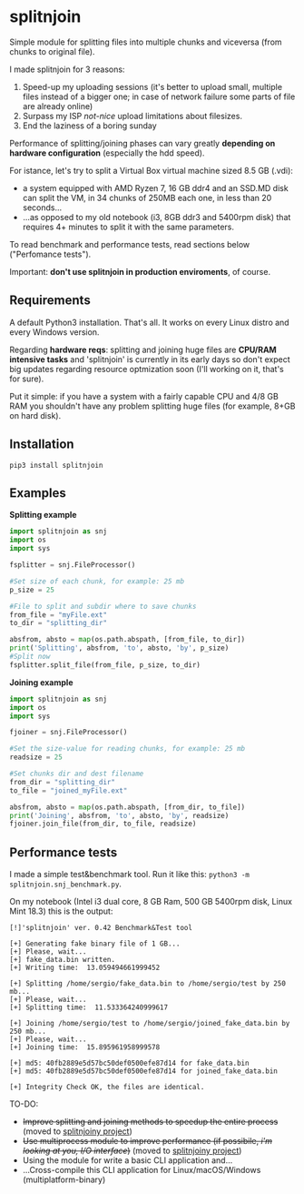 # splitnjoin
Simple module for splitting files into multiple chunks and viceversa (from chunks to original file).

I made splitnjoin for 3 reasons:
1. Speed-up my uploading sessions (it's better to upload small, multiple files instead of a bigger one; in case of network failure some parts of file are already online)
2. Surpass my ISP _not-nice_ upload limitations about filesizes.
3. End the laziness of a boring sunday

Performance of splitting/joining phases can vary greatly **depending on hardware configuration** (especially the hdd speed). 

For istance, let's try to split a Virtual Box virtual machine sized 8.5 GB (.vdi): 
- a system equipped with AMD Ryzen 7, 16 GB ddr4 and an SSD.MD disk can split the VM, in 34 chunks of 250MB each one, in less than 20 seconds... 
- ...as opposed to my old notebook (i3, 8GB ddr3 and 5400rpm disk) that requires 4+ minutes to split it with the same parameters.

To read benchmark and performance tests, read sections below ("Perfomance tests").

Important: **don't use splitnjoin in production enviroments**, of course.

## Requirements

A default Python3 installation. That's all. It works on every Linux distro and every Windows version.

Regarding **hardware reqs**: splitting and joining huge files are **CPU/RAM intensive tasks** and 'splitnjoin' is currently in its early days so don't expect big updates regarding resource optmization soon (I'll working on it, that's for sure).

Put it simple: if you have a system with a fairly capable CPU and 4/8 GB RAM you shouldn't have any problem splitting huge files (for example, 8+GB on hard disk).

## Installation

`pip3 install splitnjoin`

## Examples
**Splitting example**

```Python
import splitnjoin as snj
import os
import sys

fsplitter = snj.FileProcessor()

#Set size of each chunk, for example: 25 mb
p_size = 25

#File to split and subdir where to save chunks
from_file = "myFile.ext"
to_dir = "splitting_dir"

absfrom, absto = map(os.path.abspath, [from_file, to_dir])
print('Splitting', absfrom, 'to', absto, 'by', p_size)
#Split now
fsplitter.split_file(from_file, p_size, to_dir)
```
**Joining example**

```Python
import splitnjoin as snj
import os
import sys

fjoiner = snj.FileProcessor()

#Set the size-value for reading chunks, for example: 25 mb
readsize = 25

#Set chunks dir and dest filename
from_dir = "splitting_dir"
to_file = "joined_myFile.ext"

absfrom, absto = map(os.path.abspath, [from_dir, to_file])
print('Joining', absfrom, 'to', absto, 'by', readsize)
fjoiner.join_file(from_dir, to_file, readsize)
```

## Performance tests

I made a simple test&benchmark tool. Run it like this: `python3 -m splitnjoin.snj_benchmark.py`. 

On my notebook (Intel i3 dual core, 8 GB Ram, 500 GB 5400rpm disk, Linux Mint 18.3) this is the output:
 
```
[!]'splitnjoin' ver. 0.42 Benchmark&Test tool

[+] Generating fake binary file of 1 GB...
[+] Please, wait...
[+] fake_data.bin written.
[+] Writing time:  13.059494661999452

[+] Splitting /home/sergio/fake_data.bin to /home/sergio/test by 250 mb...
[+] Please, wait...
[+] Splitting time:  11.533364240999617

[+] Joining /home/sergio/test to /home/sergio/joined_fake_data.bin by 250 mb...
[+] Please, wait...
[+] Joining time:  15.895961958999578

[+] md5: 40fb2889e5d57bc50def0500efe87d14 for fake_data.bin
[+] md5: 40fb2889e5d57bc50def0500efe87d14 for joined_fake_data.bin

[+] Integrity Check OK, the files are identical.
```
TO-DO:
- ~~Improve splitting and joining methods to speedup the entire process~~ (moved to [splitnjoiny project](https://github.com/SNN01/splitnjoiny))
- ~~Use multiprocess module to improve performance (if possibile, *i'm looking at you, I/O interface*)~~ (moved to [splitnjoiny project](https://github.com/SNN01/splitnjoiny))
- Using the module for write a basic CLI application and...
- ...Cross-compile this CLI application for Linux/macOS/Windows (multiplatform-binary)
